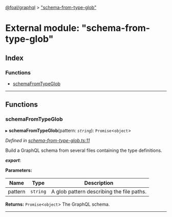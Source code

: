 [@foal/graphql](../README.md) > ["schema-from-type-glob"](../modules/_schema_from_type_glob_.md)

# External module: "schema-from-type-glob"

## Index

### Functions

* [schemaFromTypeGlob](_schema_from_type_glob_.md#schemafromtypeglob)

---

## Functions

<a id="schemafromtypeglob"></a>

###  schemaFromTypeGlob

▸ **schemaFromTypeGlob**(pattern: *`string`*): `Promise`<`object`>

*Defined in [schema-from-type-glob.ts:11](https://github.com/FoalTS/foal/blob/aac11366/packages/graphql/src/schema-from-type-glob.ts#L11)*

Build a GraphQL schema from several files containing the type definitions.

*__export__*: 

**Parameters:**

| Name | Type | Description |
| ------ | ------ | ------ |
| pattern | `string` |  A glob pattern describing the file paths. |

**Returns:** `Promise`<`object`>
The GraphQL schema.

___

